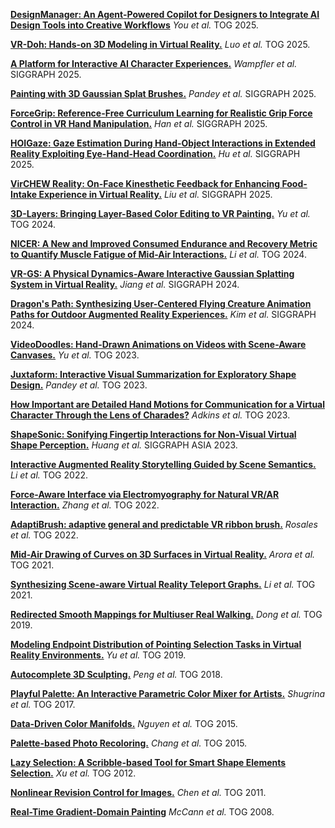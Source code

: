[**DesignManager: An Agent-Powered Copilot for Designers to Integrate AI Design Tools into Creative Workflows**](https://dl.acm.org/doi/pdf/10.1145/3730919) _You et al._ TOG 2025.

[**VR-Doh: Hands-on 3D Modeling in Virtual Reality.**](https://dl.acm.org/doi/10.1145/3731154) _Luo et al._ TOG 2025.

[**A Platform for Interactive AI Character Experiences.**](https://dl.acm.org/doi/10.1145/3721238.3730762) _Wampfler et al._ SIGGRAPH 2025.

[**Painting with 3D Gaussian Splat Brushes.**](https://splatpainting.github.io/) _Pandey et al._ SIGGRAPH 2025.

[**ForceGrip: Reference-Free Curriculum Learning for Realistic Grip Force Control in VR Hand Manipulation.**](https://dl.acm.org/doi/pdf/10.1145/3721238.3730738) _Han et al._ SIGGRAPH 2025.

[**HOIGaze: Gaze Estimation During Hand-Object Interactions in Extended Reality Exploiting Eye-Hand-Head Coordination.**](https://dl.acm.org/doi/pdf/10.1145/3721238.3730692) _Hu et al._ SIGGRAPH 2025.

[**VirCHEW Reality: On-Face Kinesthetic Feedback for Enhancing Food-Intake Experience in Virtual Reality.**](https://dl.acm.org/doi/10.1145/3721238.3730694) _Liu et al._ SIGGRAPH 2025.

[**3D-Layers: Bringing Layer-Based Color Editing to VR Painting.**](https://www-sop.inria.fr/reves/Basilic/2024/YCSB24/3DLayers-%20Bringing%20Layer-Based%20Color%20Editing%20to%20VR%20Painting.pdf) _Yu et al._ TOG 2024.

[**NICER: A New and Improved Consumed Endurance and Recovery Metric to Quantify Muscle Fatigue of Mid-Air Interactions.**](https://dl.acm.org/doi/10.1145/3658230) _Li et al._ TOG 2024.

[**VR-GS: A Physical Dynamics-Aware Interactive Gaussian Splatting System in Virtual Reality.**](https://dl.acm.org/doi/10.1145/3641519.3657448) _Jiang et al._ SIGGRAPH 2024.

[**Dragon's Path: Synthesizing User-Centered Flying Creature Animation Paths for Outdoor Augmented Reality Experiences.**](https://dl.acm.org/doi/10.1145/3641519.3657397) _Kim et al._ SIGGRAPH 2024.

[**VideoDoodles: Hand-Drawn Animations on Videos with Scene-Aware Canvases.**](https://dl.acm.org/doi/10.1145/3592413) _Yu et al._ TOG 2023.

[**Juxtaform: Interactive Visual Summarization for Exploratory Shape Design.**](https://dl.acm.org/doi/10.1145/3592436) _Pandey et al._ TOG 2023.

[**How Important are Detailed Hand Motions for Communication for a Virtual Character Through the Lens of Charades?**](https://dl.acm.org/doi/pdf/10.1145/3578575) _Adkins et al._ TOG 2023.

[**ShapeSonic: Sonifying Fingertip Interactions for Non-Visual Virtual Shape Perception.**](https://cragl.cs.gmu.edu/shapesonic/) _Huang et al._ SIGGRAPH ASIA 2023.

[**Interactive Augmented Reality Storytelling Guided by Scene Semantics.**](https://dl.acm.org/doi/pdf/10.1145/3528223.3530061) _Li et al._ TOG 2022.

[**Force-Aware Interface via Electromyography for Natural VR/AR Interaction.**](https://dl.acm.org/doi/10.1145/3550454.3555461) _Zhang et al._ TOG 2022.

[**AdaptiBrush: adaptive general and predictable VR ribbon brush.**](https://dl.acm.org/doi/10.1145/3478513.3480511) _Rosales et al._ TOG 2022.

[**Mid-Air Drawing of Curves on 3D Surfaces in Virtual Reality.**](https://dl.acm.org/doi/pdf/10.1145/3459090) _Arora et al._ TOG 2021.

[**Synthesizing Scene-aware Virtual Reality Teleport Graphs.**](https://dl.acm.org/doi/pdf/10.1145/3478513.3480478) _Li et al._ TOG 2021.

[**Redirected Smooth Mappings for Multiuser Real Walking.**](https://dl.acm.org/doi/pdf/10.1145/3345554)  _Dong et al._ TOG 2019.

[**Modeling Endpoint Distribution of Pointing Selection Tasks in Virtual Reality Environments.**](https://www.difeng.me/papers/19_Modeling.pdf) _Yu et al._ TOG 2019.

[**Autocomplete 3D Sculpting.**](https://dl.acm.org/doi/10.1145/3197517.3201297) _Peng et al._ TOG 2018.

[**Playful Palette: An Interactive Parametric Color Mixer for Artists.**](https://dl.acm.org/doi/10.1145/3072959.3073690) _Shugrina et al._ TOG 2017.

[**Data-Driven Color Manifolds.**](https://dl.acm.org/doi/pdf/10.1145/2699645) _Nguyen et al._ TOG 2015.

[**Palette-based Photo Recoloring.**](https://dl.acm.org/doi/pdf/10.1145/2766978) _Chang et al._ TOG 2015.

[**Lazy Selection: A Scribble-based Tool for Smart Shape Elements Selection.**](https://dl.acm.org/doi/pdf/10.1145/2366145.2366161) _Xu et al._ TOG 2012.

[**Nonlinear Revision Control for Images.**](https://dl.acm.org/doi/pdf/10.1145/2010324.1965000) _Chen et al._ TOG 2011.

[**Real-Time Gradient-Domain Painting**](https://dl.acm.org/doi/pdf/10.1145/1360612.1360692) _McCann et al._ TOG 2008.





















